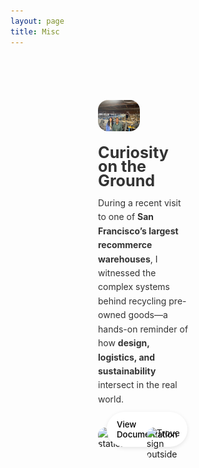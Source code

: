 ```yaml
---
layout: page
title: Misc
---
```


<style>
.curiosity-section {
  display: flex;
  padding: 70px 140px;
  align-items: flex-start;
  gap: 20px;
  align-self: stretch;
  flex-wrap: wrap;
}

/* Left side - 1/3 width */
.curiosity-left {
  flex: 1 1 30%;
  max-width: 30%;
}

.curiosity-left img {
  width: 100%;
  border-radius: 16px;
  object-fit: cover;
}

/* Right side - 2/3 width */
.curiosity-right {
  flex: 1 1 65%;
  max-width: 65%;
  display: flex;
  flex-direction: column;
  gap: 20px;
  position: relative;
}

/* Text content */
.curiosity-text {
  font-size: 1em;
  line-height: 1.6em;
  color: #333;
}

.curiosity-text h2 {
  margin-top: 0;
  font-size: 1.8em;
  font-weight: bold;
  margin-bottom: 12px;
}

/* Image row */
.curiosity-images {
  display: flex;
  gap: 10px;
  position: relative;
}

.curiosity-images img {
  width: 100%;
  border-radius: 12px;
  object-fit: cover;
}

.curiosity-images .image-half {
  flex: 1;
  position: relative;
}

.view-button {
  display: flex;
  padding: 12px 16px;
  justify-content: center;
  align-items: center;
  gap: 10px;
  position: absolute;
  left: 14px;
  bottom: 20px;
  border-radius: 100px;
  background: #FFF;
  font-size: 0.95em;
  text-decoration: none;
  color: #000;
  font-weight: 500;
  box-shadow: 0 2px 6px rgba(0,0,0,0.1);
}
</style>

<div class="curiosity-section">
  <!-- Left Side Image -->
  <div class="curiosity-left">
    <img src="/static/img/trove.jpeg" alt="Warehouse team photo">
  </div>

  <!-- Right Side: Text + Images -->
  <div class="curiosity-right">
    <div class="curiosity-text">
      <h2>Curiosity on the Ground</h2>
      <p>
        During a recent visit to one of <strong>San Francisco’s largest recommerce warehouses</strong>, I witnessed the complex systems behind recycling pre-owned goods—a hands-on reminder of how <strong>design, logistics, and sustainability</strong> intersect in the real world.
      </p>
    </div>
    <div class="curiosity-images">
      <div class="image-half">
        <img src="/static/img/trove2.jpeg" alt="Sorting station">
        <a class="view-button" href="/recommerce_visits/">View Documentation</a>
      </div>
      <div class="image-half">
        <img src="/static/img/trove3.jpg" alt="Trove sign outside">
      </div>
    </div>
  </div>
</div>
